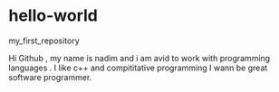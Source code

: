 # hello-world
my_first_repository


Hi Github , my name is nadim and i am avid to work with programming languages .
I like c++ and compititative programming
I wann be great software programmer.

